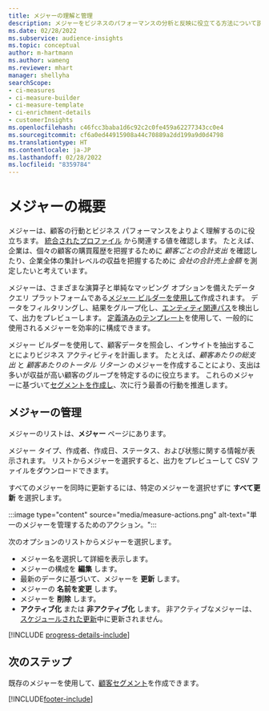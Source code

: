 ```yaml
---
title: メジャーの理解と管理
description: メジャーをビジネスのパフォーマンスの分析と反映に役立てる方法について説明します。
ms.date: 02/28/2022
ms.subservice: audience-insights
ms.topic: conceptual
author: m-hartmann
ms.author: wameng
ms.reviewer: mhart
manager: shellyha
searchScope:
- ci-measures
- ci-measure-builder
- ci-measure-template
- ci-enrichment-details
- customerInsights
ms.openlocfilehash: c46fcc3baba1d6c92c2c0fe459a62277343cc0e4
ms.sourcegitcommit: cf6a0ed44915908a44c70889a2dd199a9d0d4798
ms.translationtype: HT
ms.contentlocale: ja-JP
ms.lasthandoff: 02/28/2022
ms.locfileid: "8359784"
---
```

# <a name="measures-overview"></a>メジャーの概要

メジャーは、顧客の行動とビジネス パフォーマンスをよりよく理解するのに役立ちます。 [統合されたプロファイル](data-unification.md) から関連する値を確認します。 たとえば、企業は、個々の顧客の購買履歴を把握するために *顧客ごとの合計支出* を確認したり、企業全体の集計レベルの収益を把握するために *会社の合計売上金額* を測定したいと考えています。  

メジャーは、さまざまな演算子と単純なマッピング オプションを備えたデータ クエリ プラットフォームである[メジャー ビルダーを使用して](measure-builder.md)作成されます。 データをフィルタリングし、結果をグループ化し、[エンティティ関連パス](relationships.md)を検出して、出力をプレビューします。 [定義済みのテンプレート](measure-templates.md)を使用して、一般的に使用されるメジャーを効率的に構成できます。

メジャー ビルダーを使用して、顧客データを照会し、インサイトを抽出することによりビジネス アクティビティを計画します。 たとえば、*顧客あたりの総支出* と *顧客あたりのトータル リターン* のメジャーを作成することにより、支出は多いが収益が高い顧客のグループを特定するのに役立ちます。 これらのメジャーに基づいて[セグメントを作成し](segments.md)、次に行う最善の行動を推進します。 

## <a name="manage-your-measures"></a>メジャーの管理

メジャーのリストは、**メジャー** ページにあります。

メジャー タイプ、作成者、作成日、ステータス、および状態に関する情報が表示されます。 リストからメジャーを選択すると、出力をプレビューして CSV ファイルをダウンロードできます。

すべてのメジャーを同時に更新するには、特定のメジャーを選択せずに **すべて更新** を選択します。

:::image type="content" source="media/measure-actions.png" alt-text="単一のメジャーを管理するためのアクション。":::

次のオプションのリストからメジャーを選択します。

- メジャー名を選択して詳細を表示します。
- メジャーの構成を **編集** します。
- 最新のデータに基づいて、メジャーを **更新** します。
- メジャーの **名前を変更** します。
- メジャーを **削除** します。
- **アクティブ化** または **非アクティブ化** します。 非アクティブなメジャーは、[スケジュールされた更新](system.md#schedule-tab)中に更新されません。

[!INCLUDE [progress-details-include](../includes/progress-details-pane.md)]

## <a name="next-step"></a>次のステップ

既存のメジャーを使用して、[顧客セグメント](segments.md)を作成できます。

[!INCLUDE[footer-include](../includes/footer-banner.md)]

